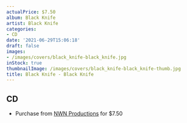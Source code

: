 ```yaml
---
actualPrice: $7.50
album: Black Knife
artist: Black Knife
categories:
- CD
date: '2021-06-29T15:06:18'
draft: false
images:
- /images/covers/black_knife-black_knife.jpg
inStock: true
thumbnailImage: /images/covers/black_knife-black_knife-thumb.jpg
title: Black Knife - Black Knife
---
```


## CD
* Purchase from [NWN Productions](http://shop.nwnprod.com/index.php?route=product/product&path=93&product_id=4631&sort=pd.name&order=ASC) for $7.50
